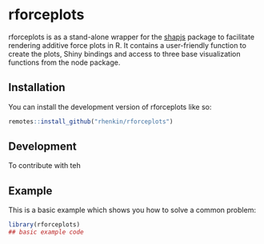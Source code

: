 
# rforceplots

<!-- badges: start -->
<!-- badges: end -->

rforceplots is as a stand-alone wrapper for the [shapjs](https://www.npmjs.com/package/shapjs) package to facilitate rendering additive force plots in R. It contains a user-friendly function to create the plots, Shiny bindings and access to three base visualization functions from the node package.

## Installation

You can install the development version of rforceplots like so:

``` r
remotes::install_github("rhenkin/rforceplots")
```

## Development

To contribute with teh 

## Example

This is a basic example which shows you how to solve a common problem:

``` r
library(rforceplots)
## basic example code
```

